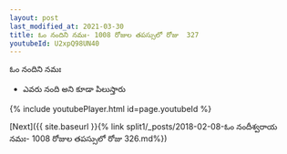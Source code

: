 ```yaml
---
layout: post
last_modified_at: 2021-03-30
title: ఓం నందిని నమః- 1008 రోజుల తపస్సులో రోజు  327
youtubeId: U2xpQ98UN40
---
```

 
 
 ఓం నందిని నమః  
 
 -  ఎవరు నంది అని కూడా పిలుస్తారు 
 
  
 
  
 
 
 
 
 
 


{% include youtubePlayer.html id=page.youtubeId %}
 
[Next]({{ site.baseurl }}{% link  split1/_posts/2018-02-08-ఓం నందీశ్వరాయ నమః- 1008 రోజుల తపస్సులో రోజు  326.md%})
 

